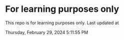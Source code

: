 # For learning purposes only
This repo is for learning purposes only.
Last updated at

Thursday, February 29, 2024 5:11:55 PM

